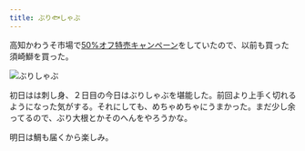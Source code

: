 ```yaml
---
title: ぶり🐟しゃぶ
---
```


高知かわうそ市場で[50%オフ特売キャンペーン](https://kochi-kawauso.com/collections/campaign-tokubai202102)をしていたので、以前も買った須崎鰤を買った。

![ぶりしゃぶ](https://i.imgur.com/EcfIlwt.jpg)

初日はは刺し身、２日目の今日はぶりしゃぶを堪能した。前回より上手く切れるようになった気がする。それにしても、めちゃめちゃにうまかった。まだ少し余ってるので、ぶり大根とかそのへんをやろうかな。

明日は鯛も届くから楽しみ。